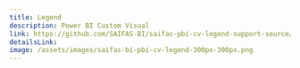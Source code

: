 ```yaml
---
title: Legend
description: Power BI Custom Visual
link: https://github.com/SAIFAS-BI/saifas-pbi-cv-legend-support-source/issues
detailsLink:
image: /assets/images/saifas-bi-pbi-cv-legend-300px-300px.png
---
```

